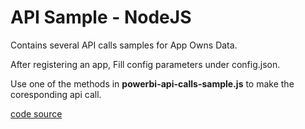 # API Sample - NodeJS
Contains several API calls samples for App Owns Data.

After registering an app, Fill config parameters under config.json.

Use one of the methods in **powerbi-api-calls-sample.js** to make the coresponding api call.

[code source](https://github.com/microsoft/PowerBI-Developer-Samples/tree/master/API%20Samples%20-%20NodeJS)

